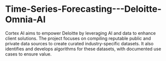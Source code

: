 # Time-Series-Forecasting---Deloitte-Omnia-AI
Cortex AI aims to empower Deloitte by leveraging AI and data to enhance client solutions. The project focuses on compiling reputable public and private data sources to create curated industry-specific datasets. It also identifies and develops algorithms for these datasets, with documented use cases to ensure value.
